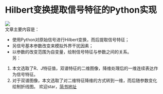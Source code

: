 # Hilbert变换提取信号特征的Python实现
![](https://img.shields.io/badge/Signal__Feature__Extraction-Hilbert-orange)<br>
文章主要内容是：  
* 使用Python对原始信号进行Hilbert变换，而后提取信号特征；  
* 另信号基本参数改变来模拟外界干扰因素；  
* 以参数的改变范围为自变量，绘制信号特征与参数之间的关系。  
另：  
1. 本文选取了R、J特征值，双谱特征的二维图像，降维处理后的一维连续表达作为信号特征。  
2. 对于双谱图像，本文选取了对二维特征降维的方式转到一维，而后随参数变化绘制折线图。
欢迎star，[简书地址](https://www.jianshu.com/p/2a082687d996)
